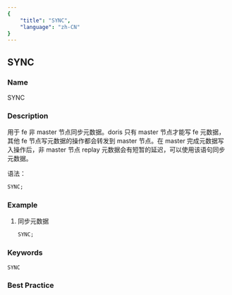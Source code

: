 ```yaml
---
{
    "title": "SYNC",
    "language": "zh-CN"
}
---
```


<!--
Licensed to the Apache Software Foundation (ASF) under one
or more contributor license agreements.  See the NOTICE file
distributed with this work for additional information
regarding copyright ownership.  The ASF licenses this file
to you under the Apache License, Version 2.0 (the
"License"); you may not use this file except in compliance
with the License.  You may obtain a copy of the License at

  http://www.apache.org/licenses/LICENSE-2.0

Unless required by applicable law or agreed to in writing,
software distributed under the License is distributed on an
"AS IS" BASIS, WITHOUT WARRANTIES OR CONDITIONS OF ANY
KIND, either express or implied.  See the License for the
specific language governing permissions and limitations
under the License.
-->

## SYNC

### Name

SYNC

### Description

用于 fe 非 master 节点同步元数据。doris 只有 master 节点才能写 fe 元数据，其他 fe 节点写元数据的操作都会转发到 master 节点。在 master 完成元数据写入操作后，非 master 节点 replay 元数据会有短暂的延迟，可以使用该语句同步元数据。

语法：

```sql
SYNC;
```

### Example

1. 同步元数据

    ```sql
    SYNC;
    ```

### Keywords

    SYNC

### Best Practice

